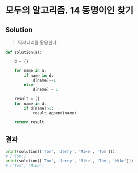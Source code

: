 # 모두의 알고리즘. 14 동명이인 찾기



## Solution

>  딕셔너리를 활용한다.

```python
def solution(a):

    d = {}

    for name in a:
        if name in d:
            d[name]+=1
        else:
            d[name] = 1

    result = []
    for name in d:
        if d[name]>1:
            result.append(name)

    return result


```



## 결과

```python
print(solution(['Tom', 'Jerry', 'Mike', 'Tom']))
# ['Tom']
print(solution(['Tom', 'Jerry', 'Mike', 'Tom', 'Mike']))
# ['Tom', 'Mike']
```

